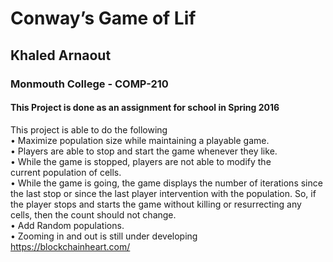 # Conway’s Game of Lif
## Khaled Arnaout
### Monmouth College - COMP-210
#### This Project is done as an assignment for school in Spring 2016

This project is able to do the following  
• Maximize population size while maintaining a playable game.  
• Players are able to stop and start the game whenever they
like.  
• While the game is stopped, players are not able to modify the  
current population of cells.  
• While the game is going, the game displays the number of
iterations since the last stop or since the last player intervention
with the population. So, if the player stops and starts the game
without killing or resurrecting any cells, then the count should not
change.  
• Add Random populations.  
• Zooming in and out is still under developing  
https://blockchainheart.com/ 
